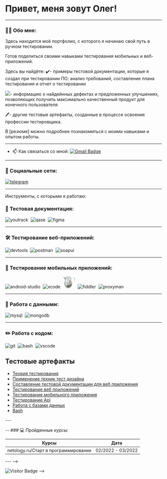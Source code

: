 # Привет, меня зовут Олег!

---

### 👨‍💻 Обо мне:

Здесь находится моё портфолио, с которого я начинаю свой путь в ручном тестировании.

Готов поделиться своими навыками тестирования мобильных и веб-приложений.

Здесь вы найдёте: 
:heavy_check_mark:- примеры тестовой документации, которые я создал при тестировании ПО: анализ требований, составление плана тестирования и отчет о тестировании

<img src="https://em-content.zobj.net/source/microsoft-teams/363/lady-beetle_1f41e.png" height="25" >- информацию о найдейнных дефектах и предложенных улучшениях, позволяющих получить максимально качественный продукт для конечного пользователя

:pen:- другие тестовые артефакты, созданные в процессе освоения профессии тестировщика.

В [резюме] можно подробнее познакомиться с моими навыками и опытом работы.

---
- 📫 Как связаться со мной:  [![Gmail Badge](https://img.shields.io/badge/-Gmail-red?style=flat&logo=Gmail&logoColor=white)](mailto:oleg199198@gmail.com)

---

### 🤝 Социальные сети:

  <div id="badges">
    <a href="https://t.me/Sytugin_Oleg" target="_blank">
      <img src="https://cdn-icons-png.flaticon.com/512/2111/2111646.png" width="40" height="40" alt="telegram" />
    </a>
  </div>

---

Инструменты, с которыми я работаю:

### 📁 Тестовая документация:

<div>
  <img src="https://upload.wikimedia.org/wikipedia/commons/thumb/8/8d/YouTrack_Icon.svg/1024px-YouTrack_Icon.svg.png?20200803082248" title="youtrack" alt="youtrack" width="40" height="40"/>&nbsp
  <img src="https://luna1.co/eb0187.png" title="qase" alt="qase" width="40" height="40"/>&nbsp
  <img src="https://cdn.jsdelivr.net/gh/devicons/devicon/icons/figma/figma-original.svg" title="figma" alt="figma" width="40" height="40"/>&nbsp
</div>

---

### 🛠 Тестирование веб-приложений:

<div>
  <img src="https://d33wubrfki0l68.cloudfront.net/38b5c953a4667366685d55db55d057c86db1fc54/a0fdc/static/acae6b24d940347661ca901ea07f47c1/chrome-dev-logo-icon.png" title="devtools" alt="devtools" width="40" height="40"/>&nbsp
  <img src="https://www.svgrepo.com/show/354202/postman-icon.svg" title="postman" alt="postman" width="40" height="40"/>&nbsp
  <img src="https://static0.smartbear.co/smartbearbrand/media/images/home/soapui-icon.svg" title="soapui" alt="soapui" width="40" height="40"/>&nbsp
</div>

---

### 📱 Тестирование мобильных приложений:

<div>
  <img src="https://cdn.jsdelivr.net/gh/devicons/devicon/icons/androidstudio/androidstudio-original.svg" title="android-studio" alt="android-studio" width="40" height="40"/>&nbsp
  <img src="https://cdn.jsdelivr.net/gh/devicons/devicon/icons/xcode/xcode-original.svg" title="xcode" alt="xcode" width="40" height="40"/>&nbsp
  <img src="https://github.com/sevenler/software/blob/master/charles/icon/charles_icon.svg" alt="charles-proxy" width="40" height="40"/>&nbsp
  <img src="https://www.megaleechers.com/storage/Fiddler-Everywhere-Icon.png" title="fiddler" alt="fiddler" width="40" height="40"/>&nbsp
  <img src="https://pbs.twimg.com/profile_images/1589614420766126080/slAIVDtr_400x400.jpg" title="proxyman" alt="proxyman" width="40" height="40"/>&nbsp
</div>


---

### 💾 Работа с данными:

<div>
  <img src="https://cdn.jsdelivr.net/gh/devicons/devicon/icons/mysql/mysql-original.svg" title="mysql" alt="mysql" width="40" height="40"/>&nbsp
  <img src="https://cdn.jsdelivr.net/gh/devicons/devicon/icons/mongodb/mongodb-original.svg" title="mongodb" alt="mongodb" width="40" height="40"/>&nbsp
</div>

---

### ✏️ Работа с кодом:

<div>
  <img src="https://cdn.jsdelivr.net/gh/devicons/devicon/icons/git/git-original.svg" title="git" alt="git" width="40" height="40"/>&nbsp
  <img src="https://upload.wikimedia.org/wikipedia/commons/thumb/4/4b/Bash_Logo_Colored.svg/1024px-Bash_Logo_Colored.svg.png?20180723054350" title="bash" alt="bash" width="40" height="40"/>&nbsp
  <img src="https://cdn.jsdelivr.net/gh/devicons/devicon/icons/vscode/vscode-original.svg" title="vscode" alt="vscode" width="40" height="40"/>&nbsp
  
</div>

<h2>Тестовые артефакты </h2>
<p> 
 <ul>
  <li>  <a href="https://github.com/Sytugin/theory">Теория тестирования</a>  </li>
<li>  <a href="https://github.com/Sytugin/Design">Применение техник тест дизайна</a>  </li>
<li>  <a href="https://github.com/Sytugin/docs"> Составление тестовой документации для веб приложения </a>  </li>
<li> <a href="https://github.com/Sytugin/Web"> Тестирование веб приложений</a>   </li>
<li>  <a href="https://github.com/Sytugin/mobile">Тестирование мобильного приложения</a>  </li>
<li>  <a href="https://github.com/Sytugin/Api"> Тестирование Api</a>   </li>
<li> <a href="https://github.com/Sytugin/database">Работа с базами данных</a>  </li>
<li> <a href="https://github.com/Sytugin/bash"> Bash </a>  </li>
</ul>
---

-- ### 💻 Пройденные курсы:

| Курсы                                                           | Дата              |
| ----------------------------------------------------------------| :---------------: |
| netology.ru/Старт в программировании                            | 02/2022 - 03/2022 |

--- -->

![Visitor Badge](https://visitor-badge.laobi.icu/badge?page_id=testrusau) -->
